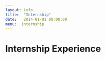 ```yaml
---
layout: info
title:  "Internship"
date:   2014-01-01 00:00:00
menu:  internship
---
```


# Internship Experience #